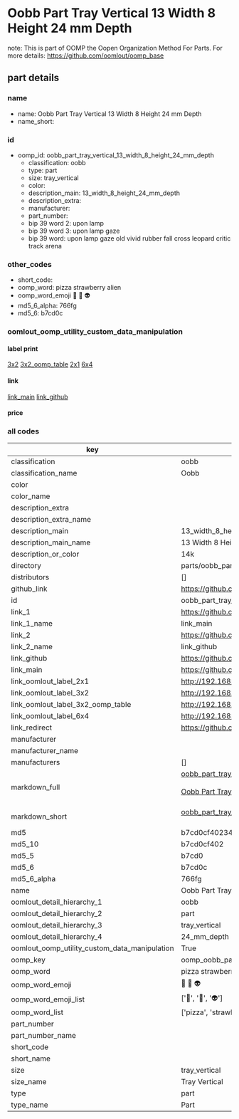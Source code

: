 # Oobb Part Tray Vertical 13 Width 8 Height 24 mm Depth  

note: This is part of OOMP the Oopen Organization Method For Parts. For more details: https://github.com/oomlout/oomp_base

##  part details
  







### name
* name: Oobb Part Tray Vertical 13 Width 8 Height 24 mm Depth
* name_short: 
### id
* oomp_id: oobb_part_tray_vertical_13_width_8_height_24_mm_depth
  * classification: oobb
  * type: part
  * size: tray_vertical
  * color: 
  * description_main: 13_width_8_height_24_mm_depth
  * description_extra: 
  * manufacturer: 
  * part_number: 
  * bip 39 word 2: upon lamp
  * bip 39 word 3: upon lamp gaze
  * bip 39 word: upon lamp gaze old vivid rubber fall cross leopard critic track arena

### other_codes
* short_code: 
* oomp_word: pizza strawberry alien
* oomp_word_emoji :pizza: :strawberry: :alien:
* md5_6_alpha: 766fg
* md5_6: b7cd0c






### oomlout_oomp_utility_custom_data_manipulation
#### label print
[3x2](http://192.168.1.245:1112/?label=oomp%20766fg)
[3x2_oomp_table](http://192.168.1.108:1112/?label=oomp%20766fg)
[2x1](http://192.168.1.242:1112/?label=oomp%20766fg)
[6x4](http://192.168.1.55:1112/?label=oomp%20766fg)    

#### link

[link_main](https://github.com/oomlout/oomlout_oomp_version_1_messy/tree/main/parts/oobb_part_tray_vertical_13_width_8_height_24_mm_depth) [link_github](https://github.com/oomlout/oomlout_oomp_version_1_messy/tree/main/parts/oobb_part_tray_vertical_13_width_8_height_24_mm_depth)                             

#### price







### all codes 
| key | value |  
| --- | --- |  
| classification | oobb |  
| classification_name | Oobb |  
| color |  |  
| color_name |  |  
| description_extra |  |  
| description_extra_name |  |  
| description_main | 13_width_8_height_24_mm_depth |  
| description_main_name | 13 Width 8 Height 24 mm Depth |  
| description_or_color | 14k |  
| directory | parts/oobb_part_tray_vertical_13_width_8_height_24_mm_depth |  
| distributors | [] |  
| github_link | https://github.com/oomlout/oomlout_oomp_part_src/tree/main/parts/oobb_part_tray_vertical_13_width_8_height_24_mm_depth |  
| id | oobb_part_tray_vertical_13_width_8_height_24_mm_depth |  
| link_1 | https://github.com/oomlout/oomlout_oomp_version_1_messy/tree/main/parts/oobb_part_tray_vertical_13_width_8_height_24_mm_depth |  
| link_1_name | link_main |  
| link_2 | https://github.com/oomlout/oomlout_oomp_version_1_messy/tree/main/parts/oobb_part_tray_vertical_13_width_8_height_24_mm_depth |  
| link_2_name | link_github |  
| link_github | https://github.com/oomlout/oomlout_oomp_version_1_messy/tree/main/parts/oobb_part_tray_vertical_13_width_8_height_24_mm_depth |  
| link_main | https://github.com/oomlout/oomlout_oomp_version_1_messy/tree/main/parts/oobb_part_tray_vertical_13_width_8_height_24_mm_depth |  
| link_oomlout_label_2x1 | http://192.168.1.242:1112/?label=oomp%20766fg |  
| link_oomlout_label_3x2 | http://192.168.1.245:1112/?label=oomp%20766fg |  
| link_oomlout_label_3x2_oomp_table | http://192.168.1.108:1112/?label=oomp%20766fg |  
| link_oomlout_label_6x4 | http://192.168.1.55:1112/?label=oomp%20766fg |  
| link_redirect | https://github.com/oomlout/oomlout_oomp_version_1_messy/tree/main/parts/oobb_part_tray_vertical_13_width_8_height_24_mm_depth |  
| manufacturer |  |  
| manufacturer_name |  |  
| manufacturers | [] |  
| markdown_full | [oobb_part_tray_vertical_13_width_8_height_24_mm_depth](none)<br>[](none)<br>[Oobb Part Tray Vertical 13 Width 8 Height 24 Mm Depth](none)<br><br> |  
| markdown_short | [oobb_part_tray_vertical_13_width_8_height_24_mm_depth](none)<br><br> |  
| md5 | b7cd0cf402340a46f37a99a0c15f3777 |  
| md5_10 | b7cd0cf402 |  
| md5_5 | b7cd0 |  
| md5_6 | b7cd0c |  
| md5_6_alpha | 766fg |  
| name | Oobb Part Tray Vertical 13 Width 8 Height 24 mm Depth |  
| oomlout_detail_hierarchy_1 | oobb |  
| oomlout_detail_hierarchy_2 | part |  
| oomlout_detail_hierarchy_3 | tray_vertical |  
| oomlout_detail_hierarchy_4 | 24_mm_depth |  
| oomlout_oomp_utility_custom_data_manipulation | True |  
| oomp_key | oomp_oobb_part_tray_vertical_13_width_8_height_24_mm_depth |  
| oomp_word | pizza strawberry alien |  
| oomp_word_emoji | :pizza: :strawberry: :alien: |  
| oomp_word_emoji_list | [':pizza:', ':strawberry:', ':alien:'] |  
| oomp_word_list | ['pizza', 'strawberry', 'alien'] |  
| part_number |  |  
| part_number_name |  |  
| short_code |  |  
| short_name |  |  
| size | tray_vertical |  
| size_name | Tray Vertical |  
| type | part |  
| type_name | Part |  
